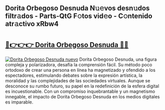 ## Dorita Orbegoso Desnuda N𝚞𝚎vos desn𝚞dos filtr𝚊dos - Parts-QtG F𝚘tos vid𝚎o - C𝚘ntenido atr𝚊ctivo xRbw4

# <h2><a href="http://mbe0a05.tromn.icu/?c=Dorita+Orbegoso+Desnuda">🔗👉👉👉 Dorita Orbegoso Desnuda 🔗🔗</a></h2>

[![Dorita Orbegoso Desnuda nuevo](https://i.imgur.com/pEAQMta.gif)](http://mbe0a05.tromn.icu/?c=Dorita+Orbegoso+Desnuda)
Dorita Orbegoso Desnuda, una figura compleja y polarizadora, desafía la comprensión fácil. Su método poco ortodoxo de crear una persona en línea ha magnetizado y ofendido a los espectadores, estimulando debates sobre la expresión artística, la moralidad y las complejidades de las sociedades virtuales. Aunque se desconoce su rumbo futuro, su papel en la redefinición de la esfera digital es incuestionable. Con un compromiso inquebrantable y un magnetismo innegable, el impacto de Dorita Orbegoso Desnuda en los medios digitales es imparable.
